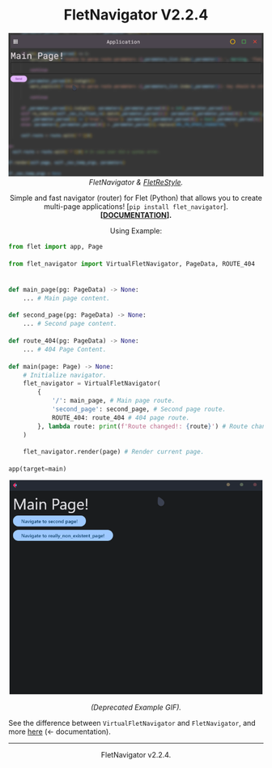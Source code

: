 <h1 align="center">FletNavigator V2.2.4</h1>
<p align="center"><img src="example2.gif" width=600><br><i>FletNavigator & <a href="https://github.com/xzripper/flet_restyle">FletReStyle</a>.</i></p>
<p align="center">Simple and fast navigator (router) for Flet (Python) that allows you to create multi-page applications! [<code>pip install flet_navigator</code>].<br><b>[<a href="https://github.com/xzripper/flet_navigator/blob/main/flet-navigator-docs.md">DOCUMENTATION</a>].</b></p>
<p align="center">Using Example:

```python
from flet import app, Page

from flet_navigator import VirtualFletNavigator, PageData, ROUTE_404


def main_page(pg: PageData) -> None:
    ... # Main page content.

def second_page(pg: PageData) -> None:
    ... # Second page content.

def route_404(pg: PageData) -> None:
    ... # 404 Page Content.

def main(page: Page) -> None:
    # Initialize navigator.
    flet_navigator = VirtualFletNavigator(
        {
            '/': main_page, # Main page route.
            'second_page': second_page, # Second page route.
            ROUTE_404: route_404 # 404 page route.
        }, lambda route: print(f'Route changed!: {route}') # Route change handler (optional).
    )

    flet_navigator.render(page) # Render current page.

app(target=main)
```

</p>

<p align="center"><img src="example.gif" width=500></p> <p align="center"><i>(Deprecated Example GIF).</i></p>

See the difference between ```VirtualFletNavigator``` and ```FletNavigator```, and more <a href="https://github.com/xzripper/flet_navigator/blob/main/flet-navigator-docs.md">here</a> (<- documentation).

<hr>
<p align="center">FletNavigator v2.2.4.</p></i>
